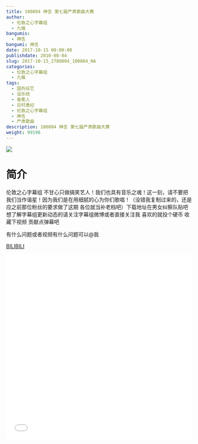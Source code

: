 ```yaml
---
title: 100804 神舌 第七届严肃歌曲大赛
author: 
  - 伦敦之心字幕组
  - 九條
bangumis: 
  - 神舌
bangumi: 神舌
date: 2017-10-15 00:00:00
publishdate: 2010-08-04
slug: 2017-10-15_2780804_100804_NA
categories: 
  - 伦敦之心字幕组
  - 九條
tags: 
  - 国外综艺
  - 设乐统
  - 香蕉人
  - 日村勇纪
  - 伦敦之心字幕组
  - 神舌
  - 严肃歌曲
description: 100804 神舌 第七届严肃歌曲大赛
weight: 99196
---
```


![](https://i.imgur.com/a5WYryx.jpg)

# 简介  
伦敦之心字幕组 不甘心只做搞笑艺人！我们也具有音乐之魂！这一刻，请不要把我们当作谐星！因为我们是在用细腻的心为你们歌唱！（没错我复制过来的，还是应之前那位粉丝的要求做了这期 各位就当补老档吧）下载地址在男女纠察队贴吧 想了解字幕组更新动态的请关注字幕组微博或者直接关注我 喜欢的就投个硬币 收藏下视频 贡献点弹幕吧
有什么问题或者视频有什么问题可以@我

  [BILIBILI](https://www.bilibili.com/video/av2780804/)


  <iframe src="//www.bilibili.com/html/html5player.html?cid=4343196&aid=2780804" width="100%" height="500" frameborder="0" allowfullscreen="allowfullscreen"></iframe>
